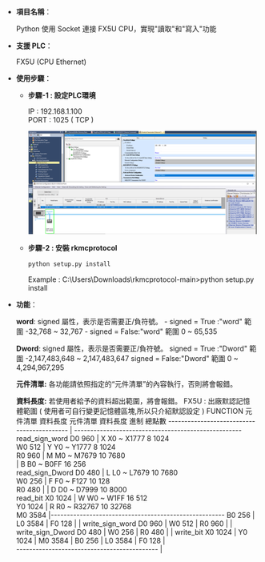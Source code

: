 
- **項目名稱**：
    
    Python 使用 Socket 連接 FX5U CPU，實現"讀取"和"寫入"功能

- **支援 PLC**：
    
    FX5U (CPU Ethernet)

- **使用步驟**：

    - **步驟-1 : 設定PLC環境**

        IP   : 192.168.1.100<br>
        PORT : 1025 ( TCP )

        ![Example Image](images/p1.png)

    - **步驟-2 : 安裝 rkmcprotocol**
        ```python
        python setup.py install
        ```
        Example : C:\Users\Downloads\rkmcprotocol-main>python setup.py install


- **功能**：
 
    **word**: 
        signed 屬性，表示是否需要正/負符號。
        - signed = True :"word" 範圍 -32,768 ~ 32,767
        - signed = False:"word" 範圍 0 ~ 65,535
    
    **Dword**: 
        signed 屬性，表示是否需要正/負符號。
        signed = True :"Dword"  範圍 -2,147,483,648 ~ 2,147,483,647
        signed = False:"Dword"  範圍 0 ~ 4,294,967,295

    **元件清單:**
    各功能請依照指定的“元件清單”的內容執行，否則將會報錯。

    **資料長度:**
    若使用者給予的資料超出範圍，將會報錯。
                                                        FX5U : 出廠默認記憶體範圍
                                                        ( 使用者可自行變更記憶體區塊,所以只介紹默認設定 )
    FUNCTION              元件清單      資料長度             元件清單       資料長度        進制       總點數
    -------------------------------------------     | ----------------------------------------------------
    read_sign_word          D0           960        |         X         X0 ~ X1777         8        1024    
                            W0           512        |         Y         Y0 ~ Y1777         8        1024    
                            R0           960        |         M         M0 ~ M7679         10       7680    
                                                    |         B         B0 ~ B0FF          16       256     
    read_sign_Dword         D0           480        |         L         L0 ~ L7679         10       7680    
                            W0           256        |         F         F0 ~ F127          10       128     
                            R0           480        |
                                                    |         D         D0 ~ D7999         10       8000    
    read_bit                X0           1024       |         W         W0 ~ W1FF          16       512     
                            Y0           1024       |         R         R0 ~ R32767        10       32768   
                            M0           3584       |------------------------------------------------------
                            B0           256        |
                            L0           3584       |
                            F0           128        |
                                                    |
    write_sign_word         D0           960        |
                            W0           512        |
                            R0           960        |
                                                    |
    write_sign_Dword        D0           480        |
                            W0           256        | 
                            R0           480        |
                                                    |
    write_bit               X0           1024       |
                            Y0           1024       |
                            M0           3584       |
                            B0           256        |
                            L0           3584       |
                            F0           128        |                
    --------------------------------------------    |
        
    

